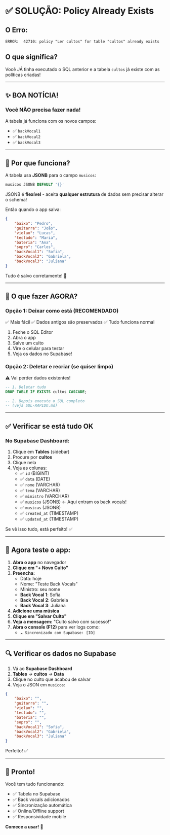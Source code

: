 # ✅ SOLUÇÃO: Policy Already Exists

## O Erro:
```
ERROR:  42710: policy "Ler cultos" for table "cultos" already exists
```

## O que significa?
Você JÁ tinha executado o SQL anterior e a tabela `cultos` já existe com as políticas criadas!

---

## ✨ BOA NOTÍCIA!

### Você NÃO precisa fazer nada! 

A tabela já funciona com os novos campos:
- ✅ `backVocal1`
- ✅ `backVocal2`
- ✅ `backVocal3`

---

## 🔄 Por que funciona?

A tabela usa **JSONB** para o campo `musicos`:

```sql
musicos JSONB DEFAULT '{}'
```

JSONB é **flexível** - aceita **qualquer estrutura** de dados sem precisar alterar o schema!

Então quando o app salva:
```json
{
    "baixo": "Pedro",
    "guitarra": "João",
    "violao": "Lucas",
    "teclado": "Maria",
    "bateria": "Ana",
    "sopro": "Carlos",
    "backVocal1": "Sofia",
    "backVocal2": "Gabriela",
    "backVocal3": "Juliana"
}
```

Tudo é salvo corretamente! 🎉

---

## 🚀 O que fazer AGORA?

### Opção 1: Deixar como está (RECOMENDADO)
✅ Mais fácil
✅ Dados antigos são preservados
✅ Tudo funciona normal

1. Feche o SQL Editor
2. Abra o app
3. Salve um culto
4. Vire o celular para testar
5. Veja os dados no Supabase!

### Opção 2: Deletar e recriar (se quiser limpo)
⚠️ Vai perder dados existentes!

```sql
-- 1. Deletar tudo
DROP TABLE IF EXISTS cultos CASCADE;

-- 2. Depois execute o SQL completo
-- (veja SQL-RAPIDO.md)
```

---

## ✅ Verificar se está tudo OK

### No Supabase Dashboard:

1. Clique em **Tables** (sidebar)
2. Procure por **cultos**
3. Clique nela
4. Veja as colunas:
   - ✅ `id` (BIGINT)
   - ✅ `data` (DATE)
   - ✅ `nome` (VARCHAR)
   - ✅ `tema` (VARCHAR)
   - ✅ `ministro` (VARCHAR)
   - ✅ `musicos` (JSONB) ← Aqui entram os back vocals!
   - ✅ `musicas` (JSONB)
   - ✅ `created_at` (TIMESTAMP)
   - ✅ `updated_at` (TIMESTAMP)

Se vê isso tudo, está perfeito! ✅

---

## 📱 Agora teste o app:

1. **Abra o app** no navegador
2. **Clique em "+ Novo Culto"**
3. **Preencha:**
   - Data: hoje
   - Nome: "Teste Back Vocals"
   - Ministro: seu nome
   - **Back Vocal 1**: Sofia
   - **Back Vocal 2**: Gabriela
   - **Back Vocal 3**: Juliana
4. **Adicione uma música**
5. **Clique em "Salvar Culto"**
6. **Veja a mensagem:** "Culto salvo com sucesso!"
7. **Abra o console (F12)** para ver logs como:
   - `☁️ Sincronizado com Supabase: [ID]`

---

## 🔍 Verificar os dados no Supabase

1. Vá ao **Supabase Dashboard**
2. **Tables** → **cultos** → **Data**
3. Clique no culto que acabou de salvar
4. Veja o JSON em `musicos`:

```json
{
    "baixo": "",
    "guitarra": "",
    "violao": "",
    "teclado": "",
    "bateria": "",
    "sopro": "",
    "backVocal1": "Sofia",
    "backVocal2": "Gabriela",
    "backVocal3": "Juliana"
}
```

Perfeito! ✅

---

## 🎉 Pronto!

Você tem tudo funcionando:
- ✅ Tabela no Supabase
- ✅ Back vocals adicionados
- ✅ Sincronização automática
- ✅ Online/Offline support
- ✅ Responsividade mobile

**Comece a usar!** 🚀
